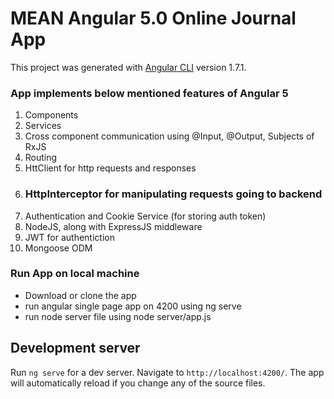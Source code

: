 # MEAN Angular 5.0 Online Journal App

This project was generated with [Angular CLI](https://github.com/angular/angular-cli) version 1.7.1.

### App implements below mentioned features of Angular 5
1. Components
2. Services
3. Cross component communication using @Input, @Output, Subjects of RxJS
4. Routing
5. HttClient for http requests and responses 
6. ### HttpInterceptor for manipulating requests going to backend
7. Authentication and Cookie Service (for storing auth token)
8. NodeJS, along with ExpressJS middleware
9. JWT for authentiction
10. Mongoose ODM

### Run App on local machine
* Download or clone the app
* run angular single page app on 4200 using ng serve
* run node server file using node server/app.js

## Development server

Run `ng serve` for a dev server. Navigate to `http://localhost:4200/`. The app will automatically reload if you change any of the source files.
